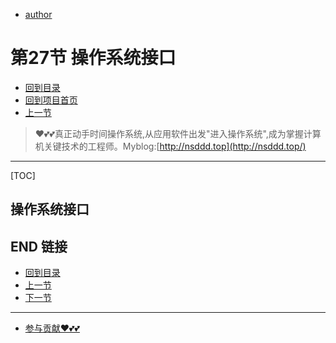 + [author](https://github.com/3293172751)

# 第27节 操作系统接口

+ [回到目录](../README.md)
+ [回到项目首页](../../README.md)
+ [上一节](26.md)
> ❤️💕💕真正动手时间操作系统,从应用软件出发"进入操作系统",成为掌握计算机关键技术的工程师。Myblog:[http://nsddd.top](http://nsddd.top/)
---
[TOC]

## 操作系统接口





















## END 链接

+ [回到目录](../README.md)
+ [上一节](26.md)
+ [下一节](28.md)
---
+ [参与贡献❤️💕💕](https://github.com/3293172751/Block_Chain/blob/master/Git/git-contributor.md)